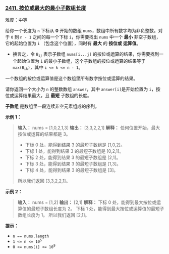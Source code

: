 ### [2411\. 按位或最大的最小子数组长度](https://leetcode.cn/problems/smallest-subarrays-with-maximum-bitwise-or/)

难度：中等

给你一个长度为 `n` 下标从 **0** 开始的数组 `nums`，数组中所有数字均为非负整数。对于 `0` 到 `n - 1` 之间的每一个下标 `i`，你需要找出 `nums` 中一个 **最小** 非空子数组，它的起始位置为 `i` （包含这个位置），同时有 **最大** 的 **按位或** **运算值**。

- 换言之，令 <code>B<sub>ij</sub></code> 表示子数组 `nums[i...j]` 的按位或运算的结果，你需要找到一个起始位置为 `i` 的最小子数组，这个子数组的按位或运算的结果等于 <code>max(B<sub>ik</sub>)</code>，其中 `i <= k <= n - 1`。

一个数组的按位或运算值是这个数组里所有数字按位或运算的结果。

请你返回一个大小为 `n` 的整数数组 `answer`，其中 `answer[i]`是开始位置为 `i`，按位或运算结果最大，且 **最短** 子数组的长度。

**子数组** 是数组里一段连续非空元素组成的序列。

**示例 1：**

> **输入：** nums = [1,0,2,1,3]
> **输出：** [3,3,2,2,1]
> **解释：**
> 任何位置开始，最大按位或运算的结果都是 3。
>
> - 下标 0 处，能得到结果 3 的最短子数组是 [1,0,2]。
> - 下标 1 处，能得到结果 3 的最短子数组是 [0,2,1]。
> - 下标 2 处，能得到结果 3 的最短子数组是 [2,1]。
> - 下标 3 处，能得到结果 3 的最短子数组是 [1,3]。
> - 下标 4 处，能得到结果 3 的最短子数组是 [3]。
>
> 所以我们返回 [3,3,2,2,1]。

**示例 2：**

> **输入：** nums = [1,2]
> **输出：** [2,1]
> **解释：**
> 下标 0 处，能得到最大按位或运算值的最短子数组长度为 2。
> 下标 1 处，能得到最大按位或运算值的最短子数组长度为 1。
> 所以我们返回 [2,1]。

**提示：**

- `n == nums.length`
- <code>1 <= n <= 10<sup>5</sup></code>
- <code>0 <= nums[i] <= 10<sup>9</sup></code>
